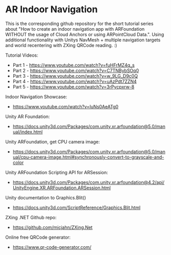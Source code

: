 # AR Indoor Navigation

This is the corresponding github repository for the short tutorial series about "How to create an indoor navigation app with ARFoundation WITHOUT the usage of Cloud Anchors or using ARPointCloud Data.". Using additional functionality with Unitys NavMesh + multiple navigation targets and world recentering with ZXing QRCode reading. :)

Tutorial Videos:
- Part 1 - https://www.youtube.com/watch?v=fuHFrMZ4q_s
- Part 2 - https://www.youtube.com/watch?v=C7TNBybSOq0
- Part 3 - https://www.youtube.com/watch?v=w_9LG_D9c0Q
- Part 4 - https://www.youtube.com/watch?v=uAzPdt7ZZN4
- Part 5 - https://www.youtube.com/watch?v=3rPycpxrw-8

Indoor Navigation Showcase:
- https://www.youtube.com/watch?v=IuNs0AeATg0

Unity AR Foundation:
- https://docs.unity3d.com/Packages/com.unity.xr.arfoundation@5.0/manual/index.html

Unity ARFoundation, get CPU camera image:
- https://docs.unity3d.com/Packages/com.unity.xr.arfoundation@5.0/manual/cpu-camera-image.html#synchronously-convert-to-grayscale-and-color

Unity ARFoundation Scripting API for ARSession:
- https://docs.unity3d.com/Packages/com.unity.xr.arfoundation@4.2/api/UnityEngine.XR.ARFoundation.ARSession.html

Unity documentation to Graphics.Blit()
- https://docs.unity3d.com/ScriptReference/Graphics.Blit.html

ZXing .NET Github repo:
- https://github.com/micjahn/ZXing.Net

Online free QRCode generator:
- https://www.qr-code-generator.com/